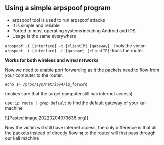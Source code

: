 ## Using a simple arpspoof program

- arpspoof tool is used to run arpspoof attacks
- It is simple and reliable
- Ported to most operating systems incuding Android and iOS
- Usage is the same everywhere

`arpspoof -i [interface] -t [clientIP] [gateway]` - fools the victim
`arpspoof -i [interface] -t [gateway] [clientIP]`-fools the router

**Works for both wireless and wired networks**

Now we need to enable port forwarding as it the packets need to flow from your computer to the router.

`echo 1> /proc/sys/net/ipv4/ip_forward`

(makes sure that the target computer still has internet access)

use:
`ip route | grep default` to find the default gateway of your kali machine

![[Pasted image 20220204073636.png]]

Now the victim will still have internet access, the only difference is that all the packets instead of directly flowing to the router will first pass through our kali machine
